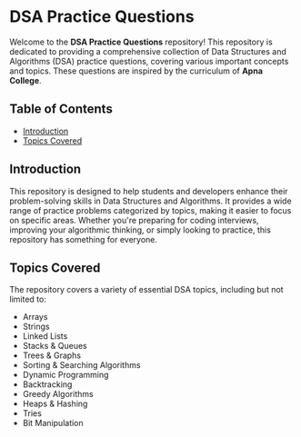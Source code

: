 # DSA Practice Questions

Welcome to the **DSA Practice Questions** repository! This repository is dedicated to providing a comprehensive collection of Data Structures and Algorithms (DSA) practice questions, covering various important concepts and topics. These questions are inspired by the curriculum of **Apna College**.

## Table of Contents

- [Introduction](#introduction)
- [Topics Covered](#topics-covered)

## Introduction

This repository is designed to help students and developers enhance their problem-solving skills in Data Structures and Algorithms. It provides a wide range of practice problems categorized by topics, making it easier to focus on specific areas. Whether you're preparing for coding interviews, improving your algorithmic thinking, or simply looking to practice, this repository has something for everyone.

## Topics Covered

The repository covers a variety of essential DSA topics, including but not limited to:

- Arrays
- Strings
- Linked Lists
- Stacks & Queues
- Trees & Graphs
- Sorting & Searching Algorithms
- Dynamic Programming
- Backtracking
- Greedy Algorithms
- Heaps & Hashing
- Tries
- Bit Manipulation
